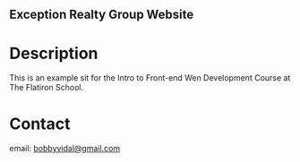 Exception Realty Group Website
---

# Description

This is an example sit for the Intro to Front-end Wen Development Course at The Flatiron School.

# Contact

email: bobbyvidal@gmail.com
